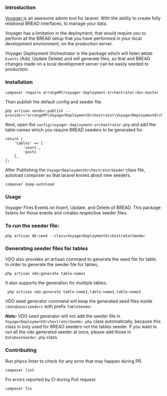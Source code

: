 ### Introduction

<a href = "https://github.com/the-control-group/voyager">Voyager </a> is an awesome admin tool for laravel. With the ability to create fully relational BREAD interfaces, to manage your data.

Voyager has a limitation in the deployment, that would require you to perform all the BREAD setup that you have performed in your local development environment, on the production server.

Voyager Deployment Orchestrator is the package which will listen `BREAD  Events` (Add, Update Delete) and will generate files, so that and BREAD changes made on a local development server can be easily seeded to production.

### Installation

```composer require arrangeMY/voyager-deployment-orchestrator:dev-master```

Then publish the default config and seeder file.

```
php artisan vendor:publish --provider="arrangeMY\VoyagerDeploymentOrchestrator\VoyagerDeploymentOrchestratorServiceProvider"
```

Next, open the `config/voyager-deployment-orchestrator.php` and add the table names which you require BREAD seeders to be generated for.

```
return [
    'tables' => [
        'users',
        'posts
    ],
];
```

After Publishing the `VoyagerDeploymentOrchestratorSeeder` class file,
autoload composer so that laravel knows about new seeders.

``composer dump-autoload``

### Usage
Voyager Fires Events on Insert, Update, and Delete of BREAD.
This package listens for those events and creates respective seeder files.

### To run the seeder file:

```php artisan db:seed --class=VoyagerDeploymentOrchestratorSeeder```

### Generating seeder files for tables
VDO also provides an artisan command to generate the seed file for table.
In order to generate the seeder file for tables,

```php artisan vdo:generate table-name1```

It also supports the generation for multiple tables.

``` php artisan vdo:generate table-name1,table-name2,table-name3```

VDO seed generator command will keep the generated seed files inside `/database/seeders` with prefix `TableSeeder`

***Note:*** VDO seed generator will not add the seeder file in `VoyagerDeploymentOrchestratorSeeder.php` class automatically, because
this class in only used for BREAD seeders not the tables seeder. If you want to run all the vdo generated seeder at once,
please add those in `DatabaseSeeder.php` class.

### Contributing

Run phpcs linter to check for any error that may happen during PR.

```composer lint```

Fix errors reported by CI during Pull request.

```composer fix```
